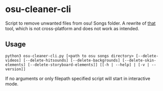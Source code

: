 # osu-cleaner-cli
Script to remove unwanted files from osu! Songs folder. A rewrite of [that](https://github.com/henntix/osu-cleaner) tool, which is not cross-platform and does not work as intended.
## Usage
```
python3 osu-cleaner-cli.py [<path to osu songs directory> [--delete-videos] [--delete-hitsounds] [--delete-backgrounds] [--delete-skin-elements] [--delete-storyboard-elements]] [[-h | --help] | [-v | --version]]
```
If no arguments or only filepath specified script will start in interactive mode.
